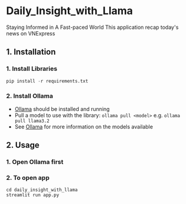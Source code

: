 # Daily_Insight_with_Llama
Staying Informed in A Fast-paced World
This application recap today's news on VNExpress
## 1. Installation
### 1. Install Libraries
```python
pip install -r requirements.txt
```
### 2. Install Ollama
- [Ollama](https://ollama.com/download) should be installed and running
- Pull a model to use with the library: ```ollama pull <model>``` e.g. ```ollama pull llama3.2```
- See [Ollama](https://ollama.com/search) for more information on the models available

## 2. Usage
### 1. Open Ollama first
### 2. To open app
```
cd daily_insight_with_llama
streamlit run app.py
```
